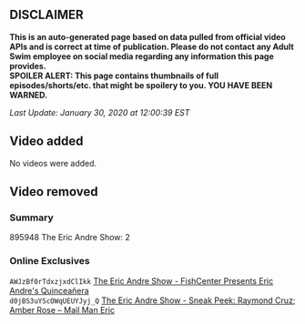 ## DISCLAIMER
**This is an auto-generated page based on data pulled from official video APIs and is correct at time of publication. Please do not contact any Adult Swim employee on social media regarding any information this page provides.**  
**SPOILER ALERT: This page contains thumbnails of full episodes/shorts/etc. that might be spoilery to you. YOU HAVE BEEN WARNED.**  

_Last Update: January 30, 2020 at 12:00:39 EST_
## Video added
No videos were added.  
## Video removed
### Summary
895948 The Eric Andre Show: 2  
### Online Exclusives
`AWJzBf0rTdxzjxdClIkk` [The Eric Andre Show - FishCenter Presents Eric Andre's Quinceañera](https://www.adultswim.com/videos/the-eric-andre-show/fish-center-presents-eric-andres-quinceanera)  
`d0jBS3uYScOWqUEUYJyj_Q` [The Eric Andre Show - Sneak Peek: Raymond Cruz; Amber Rose – Mail Man Eric](https://www.adultswim.com/videos/the-eric-andre-show/sneak-peek-raymond-cruz-amber-rose-mail-man-eric)  
